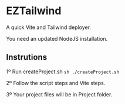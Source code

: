# EZTailwind
A quick Vite and Tailwind deployer.

You need an updated NodeJS installation.

## Instrutions
1º Run createProject.sh
``` sh ./createProject.sh ```

2º Follow the script steps and Vite steps.

3º Your project files will be in Project folder.
